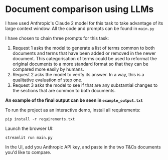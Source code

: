 # Document comparison using LLMs

I have used Anthropic's Claude 2 model for this task to take advantage of its large context window. All the code and prompts can be found in `main.py`

I have chosen to chain three prompts for this task:

1. Request 1 asks the model to generate a list of terms common to both documents and terms that have been added or removed in the newer document. This categorisation of terms could be used to reformat the original documents to a more standard format so that they can be compared more easily by humans.
2. Request 2 asks the model to verify its answer. In a way, this is a qualitative evaluation of step one.
3. Request 3 asks the model to see if that are any substantial changes to the sections that are common to both documents.

**An example of the final output can be seen in `example_output.txt`**

To run the project as an interactive demo, install all requirements:

```
pip install -r requirements.txt
```

Launch the browser UI:
```
streamlit run main.py
```

In the UI, add you Anthropic API key, and paste in the two T&Cs documents you'd like to compare.
